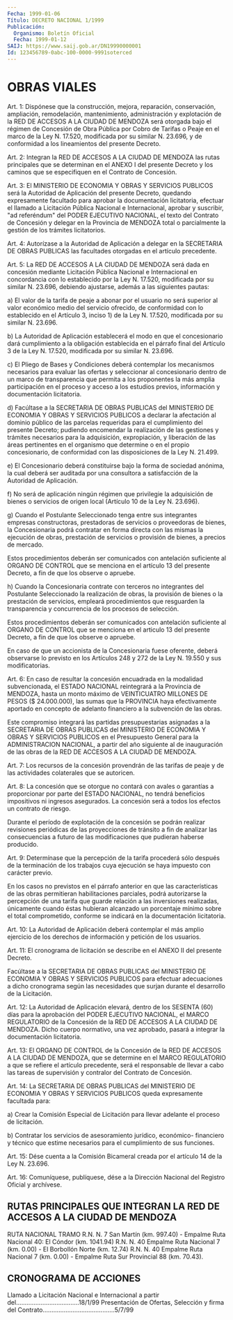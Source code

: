 ```yaml
---
Fecha: 1999-01-06
Título: DECRETO NACIONAL 1/1999
Publicación:
  Organismo: Boletín Oficial
  Fecha: 1999-01-12
SAIJ: https://www.saij.gob.ar/DN19990000001
Id: 123456789-0abc-100-0000-9991soterced
---
```

# OBRAS VIALES

<a id="1"></a>
Art. 1: Dispónese  que  la  construcción,  mejora, reparación, conservación, ampliación, remodelación, mantenimiento, administración y explotación de la RED DE ACCESOS  A  LA  CIUDAD DE MENDOZA será otorgada bajo el régimen de Concesión de Obra  Pública por  Cobro  de  Tarifas  o  Peaje  en el marco de la Ley N. 17.520, modificada  por  su  similar N. 23.696,  y  de  conformidad  a  los lineamientos del presente Decreto.

<a id="2"></a>
Art. 2: Integran la RED  DE  ACCESOS  A  LA  CIUDAD DE MENDOZA las rutas  principales  que se determinan en el ANEXO  I  del  presente Decreto  y los caminos  que  se  especifiquen  en  el  Contrato  de Concesión.

<a id="3"></a>
Art. 3: El  MINISTERIO  DE  ECONOMIA  Y OBRAS Y SERVICIOS PUBLICOS será  la  Autoridad  de Aplicación del presente  Decreto,  quedando expresamente facultado  para  aprobar la documentación licitatoria, efectuar el llamado a Licitación  Pública Nacional e Internacional, aprobar y suscribir, "ad referéndum"  del PODER EJECUTIVO NACIONAL, el texto del Contrato de Concesión y delegar  en  la  Provincia  de MENDOZA total o parcialmente la gestión de los trámites licitatorios.

<a id="4"></a>
Art.  4:  Autorízase a la Autoridad de Aplicación a delegar en la SECRETARIA  DE  OBRAS  PUBLICAS  las  facultades  otorgadas  en  el artículo precedente.

<a id="5"></a>
Art. 5: La RED  DE  ACCESOS  A  LA  CIUDAD DE MENDOZA será dada en concesión mediante Licitación Pública  Nacional  e Internacional en concordancia  con  lo establecido por la Ley N. 17.520,  modificada por  su  similar  N.  23.696,  debiendo  ajustarse,  además  a  las siguientes pautas:

a) El valor de la tarifa  de  peaje a abonar por el usuario no será superior  al  valor  económico  medio  del  servicio  ofrecido,  de conformidad con lo establecido en  el  Artículo 3, inciso 1) de la Ley N. 17.520, modificada por su similar N. 23.696.

b)  La  Autoridad  de Aplicación establecerá  el  modo  en  que  el concesionario dará cumplimiento  a  la obligación establecida en el párrafo final del Artículo 3 de la Ley  N.  17.520, modificada por su similar N. 23.696.

c)  El  Pliego  de  Bases  y  Condiciones  deberá  contemplar   los mecanismos  necesarios  para  evaluar  las ofertas y seleccionar al concesionario dentro de un marco de transparencia que permita a los proponentes la más amplia participación  en  el  proceso y acceso a los  estudios  previos,  información  y  documentación  licitatoria.

d) Facúltase a la SECRETARIA DE OBRAS PUBLICAS  del  MINISTERIO  DE ECONOMIA  Y  OBRAS Y SERVICIOS PUBLICOS a declarar la afectación al dominio público de las parcelas requeridas para el cumplimiento del presente  Decreto;   pudiendo  encomendar  la  realización  de  las gestiones y trámites  necesarios para la adquisición, expropiación, y liberación de las áreas pertinentes en el organismo que determine o en el propio concesionario,  de conformidad con las disposiciones de la Ley N. 21.499.

e) El Concesionario deberá constituirse  bajo  la forma de sociedad anónima,  la  cual  deberá  ser  auditada  por  una  consultora   a satisfacción de la Autoridad de Aplicación.

f)   No  será  de  aplicación  ningún  régimen  que  privilegie  la adquisición  de  bienes o servicios de origen local (Artículo 10 de la Ley N. 23.696).

g) Cuando el Postulante  Seleccionado  tenga  entre sus integrantes empresas constructoras, prestadoras de servicios  o  proveedoras de bienes, la Concesionaria podrá contratar en forma directa  con  las mismas  la  ejecución de obras, prestación de servicios o provisión de bienes, a precios de mercado.

Estos  procedimientos    deberán  ser  comunicados  con  antelación suficiente al ORGANO DE CONTROL  que  se menciona en el artículo 13 del  presente  Decreto, a fin de  que  los  observe  o  apruebe.

h) Cuando la Concesionaria contrate con terceros no integrantes del Postulante Seleccionado la realización  de  obras,  la provisión de bienes  o  la prestación de servicios, empleará procedimientos  que resguarden la  transparencia  y  concurrencia  de  los  procesos de selección.

Estos    procedimientos  deberán  ser  comunicados  con  antelación suficiente  al  ORGANO DE CONTROL que se menciona en el articulo 13 del presente Decreto,  a  fin  de  que  los  observe  o apruebe.

En caso de que un  accionista  de  la Concesionaria fuese oferente, deberá observarse lo previsto en los  Artículos 248 y 272 de la Ley N. 19.550 y sus modificatorias.

<a id="6"></a>
Art.  6: En  caso  de  resultar la concesión  encuadrada  en  la modalidad  subvencionada,  el  ESTADO  NACIONAL  reintegrará  a  la Provincia  de  MENDOZA,  hasta  un  monto  máximo  de  VEINTICUATRO MILLONES DE PESOS ($ 24.000.000),  las  sumas que la PROVINCIA haya efectivamente  aportado  en concepto de adelanto  financiero  a  la subvención de las obras.

Este compromiso integrará  las partidas presupuestarias asignadas a la SECRETARIA DE OBRAS PUBLICAS  del MINISTERIO DE ECONOMIA Y OBRAS Y SERVICIOS PUBLICOS en el Presupuesto General para la ADMINISTRACION  NACIONAL,  a  partir    del  año  siguiente  al  de inauguración  de  las obras de la RED DE ACCESOS  A  LA  CIUDAD  DE MENDOZA.

<a id="7"></a>
Art. 7: Los recursos  de la concesión provendrán de las tarifas de peaje  y  de  las  actividades  colaterales  que  se  autoricen.

<a id="8"></a>
Art. 8: La concesión que  se  otorgue  no  contará  con  avales  o garantías  a  proporcionar por parte del ESTADO NACIONAL, no tendrá beneficios impositivos  ni ingresos asegurados. La concesión será a todos los efectos un contrato de riesgo.

Durante  el  período  de explotación  de  la  concesión  se  podrán realizar revisiones periódicas  de  las  proyecciones de tránsito a fin de analizar las consecuencias a futuro  de  las  modificaciones que pudieran haberse producido.

<a id="9"></a>
Art. 9: Determínase que la percepción de la tarifa procederá  sólo después  de  la  terminación de los trabajos cuya ejecución se haya impuesto con carácter previo.

En  los casos no previstos  en  el  párrafo  anterior  en  que  las características  de las obras permitieran habilitaciones parciales, podrá autorizarse la percepción de una tarifa que guarde relación a las  inversiones  realizadas,   únicamente  cuando  éstas  hubieran alcanzado  un  porcentaje  mínimo  sobre   el  total  comprometido, conforme se indicará en la documentación licitatoria.

<a id="10"></a>
Art.  10: La Autoridad de Aplicación deberá  contemplar  el  más amplio ejercicio  de  los derechos de información y petición de los usuarios.

<a id="11"></a>
Art. 11: El cronograma  de  licitación se describe en el ANEXO II del presente Decreto.

Facúltase  a  la SECRETARIA DE OBRAS  PUBLICAS  del  MINISTERIO  DE ECONOMIA Y OBRAS  Y SERVICIOS PUBLICOS para efectuar adecuaciones a dicho  cronograma según  las  necesidades  que  surjan  durante  el desarrollo de la Licitación.

<a id="12"></a>
Art. 12: La Autoridad de Aplicación elevará, dentro de los SESENTA (60) días para la aprobación del PODER EJECUTIVO NACIONAL, el MARCO REGULATORIO  de  la  Concesión  de la RED DE ACCESOS A LA CIUDAD DE MENDOZA.  Dicho  cuerpo  normativo,  una  vez  aprobado,  pasará  a integrar la documentación licitatoria.

<a id="13"></a>
Art. 13: El ORGANO DE CONTROL  de  la  Concesión  de  la  RED  DE ACCESOS  A  LA  CIUDAD  DE  MENDOZA,  que  se determine en el MARCO REGULATORIO  a  que  se  refiere  el artículo precedente,  será  el responsable de llevar a cabo las tareas  de supervisión y contralor del Contrato de Concesión.

<a id="14"></a>
Art.  14:  La  SECRETARIA DE OBRAS PUBLICAS  del  MINISTERIO  DE ECONOMIA Y OBRAS Y  SERVICIOS PUBLICOS queda expresamente facultada para:

a) Crear la Comisión Especial de Licitación para llevar adelante el proceso de licitación.

b) Contratar los servicios  de  asesoramiento  jurídico, económico- financiero y técnico que estime necesarios para  el cumplimiento de sus funciones.

<a id="15"></a>
Art.  15:  Dése  cuenta  a la Comisión Bicameral creada  por  el artículo 14 de la Ley N. 23.696.

<a id="16"></a>
Art. 16: Comuníquese, publíquese, dése a la Dirección  Nacional del Registro Oficial y archívese.

## RUTAS PRINCIPALES QUE INTEGRAN LA RED DE ACCESOS A LA CIUDAD DE MENDOZA

<a id="1"></a>
RUTA NACIONAL                       TRAMO R.N. N. 7       San Martín (km. 997.40) - Empalme Ruta Nacional 40:                 El Cóndor (km. 1041.94) R.N. N. 40      Empalme Ruta Nacional 7 (km. 0.00) - El Borbollón  Norte           (km.  12.74) R.N. N. 40      Empalme Ruta Nacional 7 (km. 0.00)  - Empalme Ruta  Sur             Provincial 88 (km. 70.43).

## CRONOGRAMA DE ACCIONES

<a id="1"></a>
Llamado a Licitación Nacional e Internacional  a partir del....................................18/1/99 Presentación de Ofertas, Selección y firma del  Contrato.........................................5/7/99